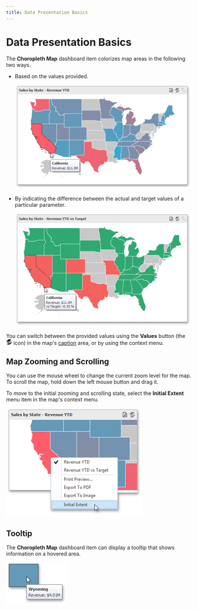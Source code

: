 ```yaml
---
title: Data Presentation Basics
---
```

# Data Presentation Basics
The **Choropleth Map** dashboard item colorizes map areas in the following two ways.
* Based on the values provided.
	
	![MapColorizer_Sales](../../../../images/Img22206.png)
* By indicating the difference between the actual and target values of a particular parameter.
	
	![ChoroplethMap_DeltaSales](../../../../images/Img22211.png)

You can switch between the provided values using the **Values** button (the ![DashboardItems_OtherElements](../../../../images/Img20169.png) icon) in the map's [caption](../../../../../dashboard-for-desktop/articles/dashboard-viewer/data-presentation/dashboard-layout.md) area, or by using the context menu.

## Map Zooming and Scrolling
You can use the mouse wheel to change the current zoom level for the map. To scroll the map, hold down the left mouse button and drag it.

To move to the initial zooming and scrolling state, select the **Initial Extent** menu item in the map's context menu.

![ChoroplethMap_InitialExtent_DX](../../../../images/Img22471.png)

## Tooltip
The **Choropleth Map** dashboard item can display a tooltip that shows information on a hovered area.

![ChoroplethMap_Tooltip](../../../../images/Img23695.png)